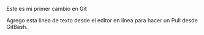 Este es mi primer cambio en Git

Agrego esta linea de texto desde el editor en línea para hacer un Pull desde GitBash.
